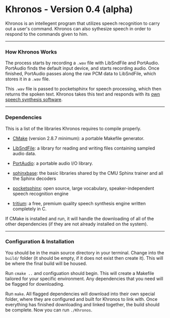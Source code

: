 # Khronos - Version 0.4 (alpha)

Khronos is an intellegent program that utilizes speech recognition to carry out a user's command.  Khronos can also sythesize speech in order to respond to the commands given to him.

---

### How Khronos Works 

The process starts by recording a `.wav` file with LibSndFile and PortAudio.  PortAudio finds the default input device, and starts recording audio.  Once finished, PortAudio passes along the raw PCM data to LibSndFile, which stores it in a `.wav` file.  

This `.wav` file is passed to pocketsphinx for speech processing, which then returns the spoken text. Khronos takes this text and responds with its [own speech synthesis software](https://syb0rg.github.io/tritium.io/).

---

### Dependencies

This is a list of the libraries Khronos requires to compile properly.

 - [CMake](https://cmake.org/) (version 2.8.7 minimum): a portable Makefile generator.
 
 - [LibSndFile](http://www.mega-nerd.com/libsndfile/): a library for reading and writing files containing sampled audio data.
 
 - [PortAudio](http://www.portaudio.com/): a portable audio I/O library.

 - [sphinxbase](https://github.com/cmusphinx/sphinxbase): the basic libraries shared by the CMU Sphinx trainer and all the Sphinx decoders

 - [pocketsphinx](https://github.com/cmusphinx/pocketsphinx): open source, large vocabulary, speaker-independent speech recognition engine

 - [tritium](https://syb0rg.github.io/tritium.io/): a free, premium quality speech synthesis engine written completely in C.
 
 If CMake is installed and run, it will handle the downloading of all of the other dependencies (if they are not already installed on the system).

---

### Configuration & Installation

You should be in the main source directory in your terminal.  Change into the `build/` folder (it should be empty, if it does not exist then create it). This will be where the final build will be housed.

Run `cmake ..` and configuation should begin.  This will create a Makefile tailored for your specific environment.  Any dependencies that you need will be flagged for downloading.

Run `make`.  All flagged dependencies will download into their own special folder, where they are configured and built for Khronos to link with.  Once everything has finished downloading and linked together, the build should be complete.  Now you can run `./Khronos`.